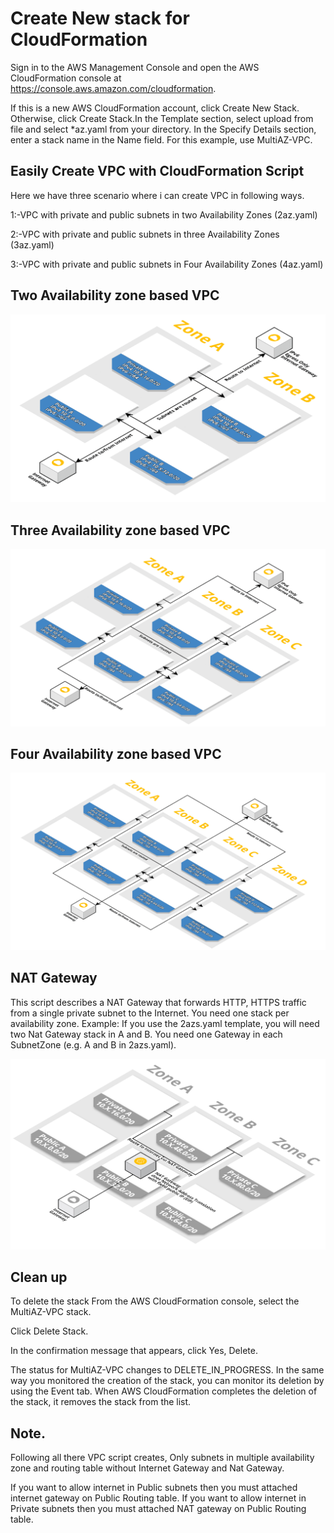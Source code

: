 # Create New stack for CloudFormation  

Sign in to the AWS Management Console and open the AWS CloudFormation console at https://console.aws.amazon.com/cloudformation.

If this is a new AWS CloudFormation account, click Create New Stack. Otherwise, click Create Stack.In the Template section, 
select upload from file and select *az.yaml from your directory.
In the Specify Details section, enter a stack name in the Name field. For this example, use MultiAZ-VPC.

## Easily Create VPC with CloudFormation Script
Here we have three scenario where i can create VPC in following ways.

1:-VPC with private and public subnets in two Availability Zones (2az.yaml)

2:-VPC with private and public subnets in three Availability Zones (3az.yaml)

3:-VPC with private and public subnets in Four Availability Zones (4az.yaml)

## Two Availability zone based VPC

![Screenshot](https://raw.githubusercontent.com/pratiknborkar/VPC-Templates/main/Images/2az.png)

## Three Availability zone based VPC

![Screenshot](https://raw.githubusercontent.com/pratiknborkar/VPC-Templates/main/Images/3az.png)

## Four Availability zone based VPC

![Screenshot](https://raw.githubusercontent.com/pratiknborkar/VPC-Templates/main/Images/4az.png)

## NAT Gateway
This script describes a NAT Gateway that forwards HTTP, HTTPS traffic from a single private subnet to the Internet. 
You need one stack per availability zone. 
Example: If you use the 2azs.yaml template, you will need two Nat Gateway stack in A and B.
You need one Gateway in each SubnetZone (e.g. A and B in 2azs.yaml).

![Screenshot](https://raw.githubusercontent.com/pratiknborkar/VPC-Templates/main/Images/vpc-nat-gateway%20.png)

## Clean up
To delete the stack From the AWS CloudFormation console, select the MultiAZ-VPC stack.

Click Delete Stack.

In the confirmation message that appears, click Yes, Delete.

The status for MultiAZ-VPC changes to DELETE_IN_PROGRESS. In the same way you monitored the creation of the stack, you can monitor its deletion by using the Event tab. When AWS CloudFormation completes the deletion of the stack, it removes the stack from the list.

## Note.
Following all there VPC script creates, Only subnets in multiple availability zone and routing table without Internet Gateway and Nat Gateway.

If you want to allow internet in Public subnets then you must attached internet gateway on Public Routing table.
If you want to allow internet in Private subnets then you must attached NAT gateway on Public Routing table.
 

